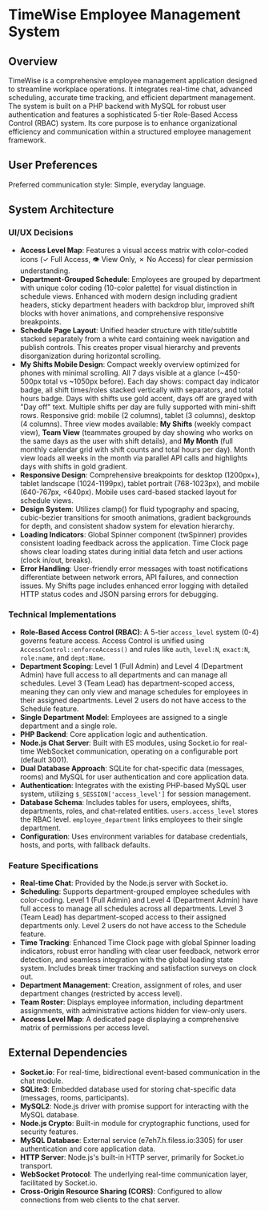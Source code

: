 # TimeWise Employee Management System

## Overview

TimeWise is a comprehensive employee management application designed to streamline workplace operations. It integrates real-time chat, advanced scheduling, accurate time tracking, and efficient department management. The system is built on a PHP backend with MySQL for robust user authentication and features a sophisticated 5-tier Role-Based Access Control (RBAC) system. Its core purpose is to enhance organizational efficiency and communication within a structured employee management framework.

## User Preferences

Preferred communication style: Simple, everyday language.

## System Architecture

### UI/UX Decisions
- **Access Level Map**: Features a visual access matrix with color-coded icons (✓ Full Access, 👁️ View Only, ✗ No Access) for clear permission understanding.
- **Department-Grouped Schedule**: Employees are grouped by department with unique color coding (10-color palette) for visual distinction in schedule views. Enhanced with modern design including gradient headers, sticky department headers with backdrop blur, improved shift blocks with hover animations, and comprehensive responsive breakpoints.
- **Schedule Page Layout**: Unified header structure with title/subtitle stacked separately from a white card containing week navigation and publish controls. This creates proper visual hierarchy and prevents disorganization during horizontal scrolling.
- **My Shifts Mobile Design**: Compact weekly overview optimized for phones with minimal scrolling. All 7 days visible at a glance (~450-500px total vs ~1050px before). Each day shows: compact day indicator badge, all shift times/roles stacked vertically with separators, and total hours badge. Days with shifts use gold accent, days off are grayed with "Day off" text. Multiple shifts per day are fully supported with mini-shift rows. Responsive grid: mobile (2 columns), tablet (3 columns), desktop (4 columns). Three view modes available: **My Shifts** (weekly compact view), **Team View** (teammates grouped by day showing who works on the same days as the user with shift details), and **My Month** (full monthly calendar grid with shift counts and total hours per day). Month view loads all weeks in the month via parallel API calls and highlights days with shifts in gold gradient.
- **Responsive Design**: Comprehensive breakpoints for desktop (1200px+), tablet landscape (1024-1199px), tablet portrait (768-1023px), and mobile (640-767px, <640px). Mobile uses card-based stacked layout for schedule views.
- **Design System**: Utilizes clamp() for fluid typography and spacing, cubic-bezier transitions for smooth animations, gradient backgrounds for depth, and consistent shadow system for elevation hierarchy.
- **Loading Indicators**: Global Spinner component (twSpinner) provides consistent loading feedback across the application. Time Clock page shows clear loading states during initial data fetch and user actions (clock in/out, breaks).
- **Error Handling**: User-friendly error messages with toast notifications differentiate between network errors, API failures, and connection issues. My Shifts page includes enhanced error logging with detailed HTTP status codes and JSON parsing errors for debugging.

### Technical Implementations
- **Role-Based Access Control (RBAC)**: A 5-tier `access_level` system (0-4) governs feature access. Access Control is unified using `AccessControl::enforceAccess()` and rules like `auth`, `level:N`, `exact:N`, `role:name`, and `dept:Name`.
- **Department Scoping**: Level 1 (Full Admin) and Level 4 (Department Admin) have full access to all departments and can manage all schedules. Level 3 (Team Lead) has department-scoped access, meaning they can only view and manage schedules for employees in their assigned departments. Level 2 users do not have access to the Schedule feature.
- **Single Department Model**: Employees are assigned to a single department and a single role.
- **PHP Backend**: Core application logic and authentication.
- **Node.js Chat Server**: Built with ES modules, using Socket.io for real-time WebSocket communication, operating on a configurable port (default 3001).
- **Dual Database Approach**: SQLite for chat-specific data (messages, rooms) and MySQL for user authentication and core application data.
- **Authentication**: Integrates with the existing PHP-based MySQL user system, utilizing `$_SESSION['access_level']` for session management.
- **Database Schema**: Includes tables for users, employees, shifts, departments, roles, and chat-related entities. `users.access_level` stores the RBAC level. `employee_department` links employees to their single department.
- **Configuration**: Uses environment variables for database credentials, hosts, and ports, with fallback defaults.

### Feature Specifications
- **Real-time Chat**: Provided by the Node.js server with Socket.io.
- **Scheduling**: Supports department-grouped employee schedules with color-coding. Level 1 (Full Admin) and Level 4 (Department Admin) have full access to manage all schedules across all departments. Level 3 (Team Lead) has department-scoped access to their assigned departments only. Level 2 users do not have access to the Schedule feature.
- **Time Tracking**: Enhanced Time Clock page with global Spinner loading indicators, robust error handling with clear user feedback, network error detection, and seamless integration with the global loading state system. Includes break timer tracking and satisfaction surveys on clock out.
- **Department Management**: Creation, assignment of roles, and user department changes (restricted by access level).
- **Team Roster**: Displays employee information, including department assignments, with administrative actions hidden for view-only users.
- **Access Level Map**: A dedicated page displaying a comprehensive matrix of permissions per access level.

## External Dependencies

- **Socket.io**: For real-time, bidirectional event-based communication in the chat module.
- **SQLite3**: Embedded database used for storing chat-specific data (messages, rooms, participants).
- **MySQL2**: Node.js driver with promise support for interacting with the MySQL database.
- **Node.js Crypto**: Built-in module for cryptographic functions, used for security features.
- **MySQL Database**: External service (e7eh7.h.filess.io:3305) for user authentication and core application data.
- **HTTP Server**: Node.js's built-in HTTP server, primarily for Socket.io transport.
- **WebSocket Protocol**: The underlying real-time communication layer, facilitated by Socket.io.
- **Cross-Origin Resource Sharing (CORS)**: Configured to allow connections from web clients to the chat server.